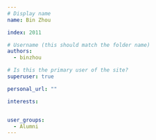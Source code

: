 ```yaml
---
# Display name
name: Bin Zhou

index: 2011

# Username (this should match the folder name)
authors:
  - binzhou

# Is this the primary user of the site?
superuser: true

personal_url: ""

interests:


user_groups:
  - Alumni
---
```


